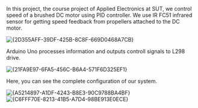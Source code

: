 In this project, the course project of Applied Electronics at SUT, we control speed of a brushed DC motor using PID controller.
We use IR FC51 infrared sensor for getting speed feedback from propellers attached to the DC motor.

![{2D355AFF-39DF-425B-8C8F-669D0468A7CB}](https://github.com/user-attachments/assets/95526af3-c7f4-4021-9374-ed07e63f4345)

Arduino Uno processes information and outputs controll signals to L298 drive.

![{21FA9E97-6FA5-456C-B6A4-571F6D325EF1}](https://github.com/user-attachments/assets/eda08de3-e0d7-4142-952e-e60b7378017b)

Here, you can see the complete configuration of our system.

![{A5214897-A1DF-4243-B8E3-90C9788BA4BF}](https://github.com/user-attachments/assets/885832d3-7cfd-456a-8447-e0bae7764bad)
![{C6FFF70E-8213-41B5-A7D4-98BE913E0ECE}](https://github.com/user-attachments/assets/257a93f6-95e5-4cb6-aaaa-faaa47dff7b5)

